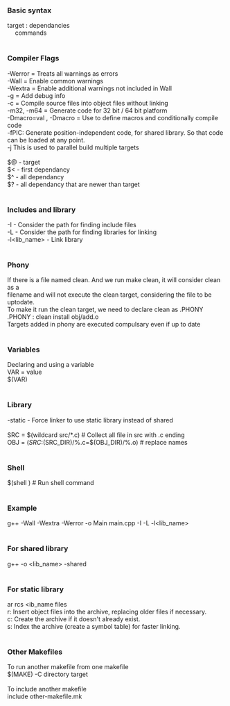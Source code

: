   ### Basic syntax</br>
target : dependancies</br>
&emsp;	commands</br>
</br>
### Compiler Flags</br>
-Werror = Treats all warnings as errors</br>
-Wall = Enable common warnings</br>
-Wextra = Enable additional warnings not included in Wall</br>
-g = Add debug info</br>
-c = Compile source files into object files without linking</br>
-m32, -m64 = Generate code for 32 bit / 64 bit platform</br>
-Dmacro=val , -Dmacro = Use to define macros and conditionally compile code</br>
-fPIC: Generate position-independent code, for shared library. So that code can be loaded at any point.</br>
-j<number> This is used to parallel build multiple targets</br>
</br>
$@ - target</br>
$< - first dependancy</br>
$^ - all dependancy</br>
$? - all dependancy that are newer than target</br>
</br>
### Includes and library</br>
-I<path> - Consider the path for finding include files</br>
-L<path> - Consider the path for finding libraries for linking</br>
-l<lib_name> - Link library</br>
</br>
### Phony</br>
If there is a file named clean. And we run make clean, it will consider clean as a</br>
filename and will not execute the clean target, considering the file to be uptodate.</br>
To make it run the clean target, we need to declare clean as .PHONY</br>
.PHONY : clean install obj/add.o</br>
Targets added in phony are executed compulsary even if up to date</br>
</br>
### Variables</br>
Declaring and using a variable</br>
VAR = value</br>
$(VAR)</br>
</br>
### Library </br>
-static - Force linker to use static library instead of shared</br>
</br>
SRC = $(wildcard src/*.c)   # Collect all file in src with .c ending</br>
OBJ = $(SRC:$(SRC_DIR)/%.c=$(OBJ_DIR)/%.o) 			# replace names</br>
</br>
### Shell</br>
$(shell <cmd>)   # Run shell command</br>
</br>
### Example</br>
g++ -Wall -Wextra -Werror -o Main main.cpp -I<path> -L<path> -l<lib_name></br>
</br>
### For shared library</br>
g++ -o <lib_name> <files> -shared</br>
</br>
### For static library</br>
ar rcs <ib_name files </br>
r: Insert object files into the archive, replacing older files if necessary.</br>
c: Create the archive if it doesn't already exist.</br>
s: Index the archive (create a symbol table) for faster linking.</br>
</br>
### Other Makefiles</br>
To run another makefile from one makefile</br>
$(MAKE) -C directory target</br>
</br>
To include another makefile</br>
include other-makefile.mk</br>
